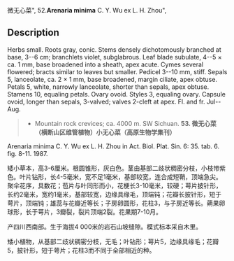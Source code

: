 微无心菜",
52.**Arenaria minima** C. Y. Wu ex L. H. Zhou",

## Description
Herbs small. Roots gray, conic. Stems densely dichotomously branched at base, 3--6 cm; branchlets violet, subglabrous. Leaf blade subulate, 4--5 × ca. 1 mm, base broadened into a sheath, apex acute. Cymes several flowered; bracts similar to leaves but smaller. Pedicel 3--10 mm, stiff. Sepals 5, lanceolate, ca. 2 × 1 mm, base broadened, margin ciliate, apex obtuse. Petals 5, white, narrowly lanceolate, shorter than sepals, apex obtuse. Stamens 10, equaling petals. Ovary ovoid. Styles 3, equaling ovary. Capsule ovoid, longer than sepals, 3-valved; valves 2-cleft at apex. Fl. and fr. Jul--Aug.

> * Mountain rock crevices; ca. 4000 m. SW Sichuan.
**53. 微无心菜 （横断山区维管植物）小无心菜（高原生物学集刊）**

Arenaria minima C. Y. Wu ex L. H. Zhou in Act. Biol. Plat. Sin. 6: 35. tab. 6. fig. 8-11. 1987.

矮小草本，高3-6厘米。根圆锥形，灰白色。茎由基部二歧状稠密分枝，小枝带紫色。叶片钻形，长4-5毫米，宽不足1毫米，基部较宽，连合成短鞘，顶端急尖。聚伞花序，具数花；苞片与叶同形而小，花梗长3-10毫米，较硬；萼片披针形，长约2毫米，宽约1毫米，基部较宽，边缘具缘毛，顶端钝；花瓣长披针形，短于萼片，顶端钝；雄蕊与花瓣近等长；子房卵圆形，花柱3，与子房近等长。蒴果卵球形，长于萼片，3瓣裂，裂片顶端2裂。花果期7-10月。

产四川西南部。生于海拔4 000米的岩石山坡缝隙。模式标本采自木里。

矮小植物，从基部二歧状稠密分枝，无毛；叶钻形；萼片5，边缘具缘毛；花瓣5，披针形，短于萼片；花柱3而不同于全部相近的种。
